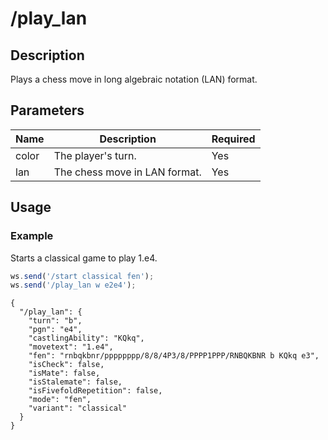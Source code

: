 # /play_lan

## Description

Plays a chess move in long algebraic notation (LAN) format.

## Parameters

| Name | Description | Required |
| ---- | ----------- | -------- |
| color | The player's turn. | Yes |
| lan | The chess move in LAN format. | Yes |

## Usage

### Example

Starts a classical game to play 1.e4.

```js
ws.send('/start classical fen');
ws.send('/play_lan w e2e4');
```

```text
{
  "/play_lan": {
    "turn": "b",
    "pgn": "e4",
    "castlingAbility": "KQkq",
    "movetext": "1.e4",
    "fen": "rnbqkbnr/pppppppp/8/8/4P3/8/PPPP1PPP/RNBQKBNR b KQkq e3",
    "isCheck": false,
    "isMate": false,
    "isStalemate": false,
    "isFivefoldRepetition": false,
    "mode": "fen",
    "variant": "classical"
  }
}
```
